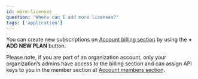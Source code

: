 ```yaml
---
id: more-licenses
question: "Where can I add more licenses?"
tags: ['application']
---
```


You can create new subscriptions on [Account billing section](https://app.localstack.cloud/account#billing) by using the **+ ADD NEW PLAN** button.

Please note, if you are part of an organization account, only your organization’s admins have access to the billing section and can assign API keys to you in the member section at [Account members section](https://app.localstack.cloud/account#members).
